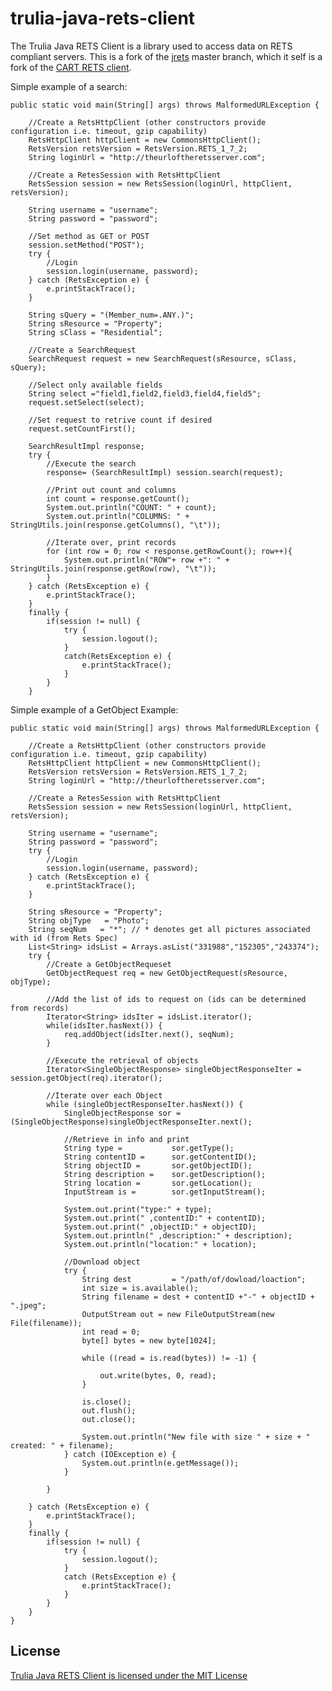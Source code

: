 trulia-java-rets-client
=================

The Trulia Java RETS Client is a library used to access data on RETS compliant servers.
This is a fork of the [jrets](https://github.com/jpfielding/jrets) master branch, which it self is a fork of the [CART RETS client](http://cart.sourceforge.net/).


Simple example of a search:


	public static void main(String[] args) throws MalformedURLException {

		//Create a RetsHttpClient (other constructors provide configuration i.e. timeout, gzip capability)
		RetsHttpClient httpClient = new CommonsHttpClient();
		RetsVersion retsVersion = RetsVersion.RETS_1_7_2;
		String loginUrl = "http://theurloftheretsserver.com";

		//Create a RetesSession with RetsHttpClient
		RetsSession session = new RetsSession(loginUrl, httpClient, retsVersion);    

		String username = "username";
		String password = "password";

		//Set method as GET or POST
		session.setMethod("POST");
		try {
			//Login
			session.login(username, password);
		} catch (RetsException e) {
			e.printStackTrace();
		}

		String sQuery = "(Member_num=.ANY.)";
		String sResource = "Property";
		String sClass = "Residential";

		//Create a SearchRequest
		SearchRequest request = new SearchRequest(sResource, sClass, sQuery);

		//Select only available fields
		String select ="field1,field2,field3,field4,field5";
		request.setSelect(select);

		//Set request to retrive count if desired
		request.setCountFirst();

		SearchResultImpl response;
		try {
			//Execute the search
			response= (SearchResultImpl) session.search(request);

			//Print out count and columns
			int count = response.getCount();
			System.out.println("COUNT: " + count);
			System.out.println("COLUMNS: " + StringUtils.join(response.getColumns(), "\t"));

			//Iterate over, print records
			for (int row = 0; row < response.getRowCount(); row++){
				System.out.println("ROW"+ row +": " + StringUtils.join(response.getRow(row), "\t"));
			}
		} catch (RetsException e) {
			e.printStackTrace();
		} 
		finally {
			if(session != null) { 
				try {
					session.logout(); 
				} 
				catch(RetsException e) {
					e.printStackTrace();
				}
			}
		}

Simple example of a GetObject Example:

	public static void main(String[] args) throws MalformedURLException {

		//Create a RetsHttpClient (other constructors provide configuration i.e. timeout, gzip capability)
		RetsHttpClient httpClient = new CommonsHttpClient();
		RetsVersion retsVersion = RetsVersion.RETS_1_7_2;
		String loginUrl = "http://theurloftheretsserver.com";

		//Create a RetesSession with RetsHttpClient
		RetsSession	session = new RetsSession(loginUrl, httpClient, retsVersion);

		String username = "username";
		String password = "password";
		try {
			//Login
			session.login(username, password);
		} catch (RetsException e) {
			e.printStackTrace();
		}

		String sResource = "Property";
		String objType   = "Photo";
		String seqNum 	= "*"; // * denotes get all pictures associated with id (from Rets Spec)
		List<String> idsList = Arrays.asList("331988","152305","243374");
		try {
			//Create a GetObjectRequeset
			GetObjectRequest req = new GetObjectRequest(sResource, objType);

			//Add the list of ids to request on (ids can be determined from records)
			Iterator<String> idsIter = idsList.iterator();
			while(idsIter.hasNext()) {
				req.addObject(idsIter.next(), seqNum);
			}

			//Execute the retrieval of objects 
			Iterator<SingleObjectResponse> singleObjectResponseIter = session.getObject(req).iterator();

			//Iterate over each Object 
			while (singleObjectResponseIter.hasNext()) {
				SingleObjectResponse sor = (SingleObjectResponse)singleObjectResponseIter.next();

				//Retrieve in info and print
				String type =			sor.getType();
				String contentID = 		sor.getContentID();
				String objectID = 		sor.getObjectID();
				String description = 	sor.getDescription();
				String location = 		sor.getLocation();
				InputStream is = 		sor.getInputStream();

				System.out.print("type:" + type);
				System.out.print(" ,contentID:" + contentID);
				System.out.print(" ,objectID:" + objectID);
				System.out.println(" ,description:" + description);
				System.out.println("location:" + location); 

				//Download object
				try {
					String dest			= "/path/of/dowload/loaction";
					int size = is.available();
					String filename = dest + contentID +"-" + objectID + ".jpeg";
					OutputStream out = new FileOutputStream(new File(filename)); 
					int read = 0;
					byte[] bytes = new byte[1024];

					while ((read = is.read(bytes)) != -1) {

						out.write(bytes, 0, read);
					}

					is.close();
					out.flush();
					out.close();

					System.out.println("New file with size " + size + " created: " + filename);
				} catch (IOException e) {
					System.out.println(e.getMessage());
				}

			}

		} catch (RetsException e) {
			e.printStackTrace();
		}
		finally {
			if(session != null) {
				try {
					session.logout();
				}
				catch (RetsException e) {
					e.printStackTrace();
				}
			}
		}
	}

## License
[Trulia Java RETS Client is licensed under the MIT License](https://github.com/trulia/trulia-java-rets-client/blob/master/LICENSE)
